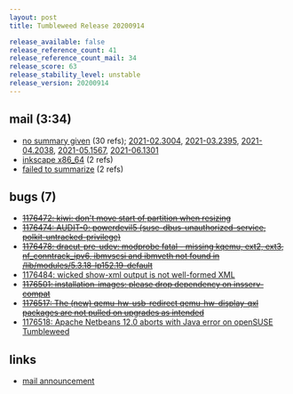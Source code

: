 ```yaml
---
layout: post
title: Tumbleweed Release 20200914

release_available: false
release_reference_count: 41
release_reference_count_mail: 34
release_score: 63
release_stability_level: unstable
release_version: 20200914
---
```


## mail (3:34)

- [no summary given](https://github.com/boombatower/tumbleweed-review/issues/10) (30 refs); [2021-02.3004](https://github.com/boombatower/tumbleweed-review/issues/10), [2021-03.2395](https://github.com/boombatower/tumbleweed-review/issues/10), [2021-04.2038](https://github.com/boombatower/tumbleweed-review/issues/10), [2021-05.1567](https://github.com/boombatower/tumbleweed-review/issues/10), [2021-06.1301](https://github.com/boombatower/tumbleweed-review/issues/10)
- [inkscape x86_64](https://lists.opensuse.org/opensuse-factory/2020-09/msg00138.html) (2 refs)
- [failed to summarize](https://lists.opensuse.org/opensuse-factory/2020-09/msg00147.html) (2 refs)

## bugs (7)

<!--more-->

- ~~[1176472: kiwi: don't move start of partition when resizing](https://bugzilla.opensuse.org/show_bug.cgi?id=1176472)~~
- ~~[1176474: AUDIT-0: powerdevil5 (suse-dbus-unauthorized-service, polkit-untracked-privilege)](https://bugzilla.opensuse.org/show_bug.cgi?id=1176474)~~
- ~~[1176478: dracut-pre-udev: modprobe fatal - missing kqemu, ext2, ext3, nf_conntrack_ipv6, ibmvscsi and ibmveth not found in /lib/modules/5.3.18-lp152.19-default](https://bugzilla.opensuse.org/show_bug.cgi?id=1176478)~~
- [1176484: wicked show-xml output is not well-formed XML](https://bugzilla.opensuse.org/show_bug.cgi?id=1176484)
- ~~[1176501: installation-images: please drop dependency on insserv-compat](https://bugzilla.opensuse.org/show_bug.cgi?id=1176501)~~
- ~~[1176517: The (new) qemu-hw-usb-redirect qemu-hw-display-qxl packages are not pulled on upgrades as intended](https://bugzilla.opensuse.org/show_bug.cgi?id=1176517)~~
- [1176518: Apache Netbeans 12.0 aborts with Java error on openSUSE Tumbleweed](https://bugzilla.opensuse.org/show_bug.cgi?id=1176518)



## links

- [mail announcement](https://github.com/boombatower/tumbleweed-review/issues/10)
